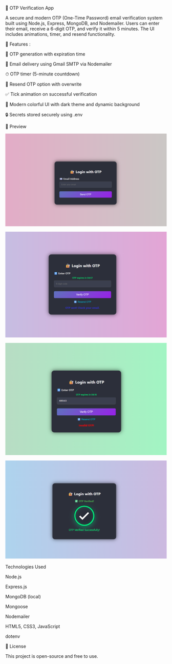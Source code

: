 📧 OTP Verification App

A secure and modern OTP (One-Time Password) email verification system built using Node.js, Express, MongoDB, and Nodemailer. Users can enter their email, receive a 6-digit OTP, and verify it within 5 minutes. The UI includes animations, timer, and resend functionality.

🚀 Features :

🔐 OTP generation with expiration time

📩 Email delivery using Gmail SMTP via Nodemailer

⏱ OTP timer (5-minute countdown)

🔁 Resend OTP option with overwrite

✅ Tick animation on successful verification

🎨 Modern colorful UI with dark theme and dynamic background

🔒 Secrets stored securely using .env


📸 Preview

![OTP Preview](./assets/IMG2.png.png)

![OTP Preview](./assets/IMG3.png.png)

![OTP Preview](./assets/IMG4.png.png)

![OTP Preview](./assets/IMG1.png.png)



Technologies Used

Node.js

Express.js

MongoDB (local)

Mongoose

Nodemailer

HTML5, CSS3, JavaScript

dotenv


🧾 License

This project is open-source and free to use.
